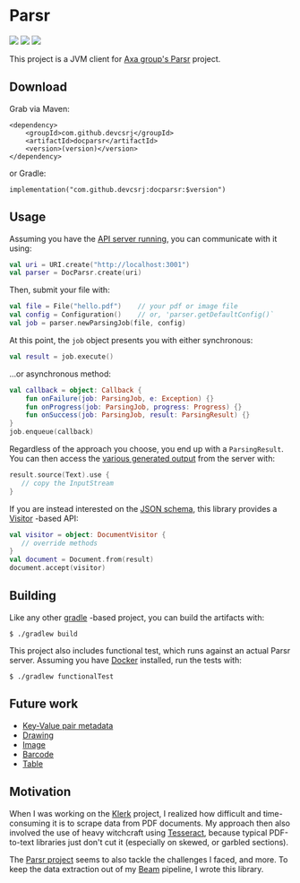 # Parsr

![](https://img.shields.io/travis/devcsrj/docparsr-jvm)
![](https://img.shields.io/github/license/devcsrj/docparsr-jvm)
![](https://img.shields.io/maven-central/v/com.github.devcsrj/docparsr)

This project is a JVM client for [Axa group's Parsr](https://github.com/axa-group/Parsr) project.

## Download

Grab via Maven:

```
<dependency>
    <groupId>com.github.devcsrj</groupId>
    <artifactId>docparsr</artifactId>
    <version>(version)</version>
</dependency>
```

or Gradle:

```
implementation("com.github.devcsrj:docparsr:$version")
```

## Usage

Assuming you have the [API server running](https://github.com/axa-group/Parsr#usage), you can communicate 
with it using: 

```kotlin
val uri = URI.create("http://localhost:3001")
val parser = DocParsr.create(uri)
```

Then, submit your file with:

```kotlin
val file = File("hello.pdf")    // your pdf or image file
val config = Configuration()    // or, 'parser.getDefaultConfig()`
val job = parser.newParsingJob(file, config)
```

At this point, the `job` object presents you with either synchronous:

```kotlin
val result = job.execute()
``` 

...or asynchronous method:

```kotlin
val callback = object: Callback {
    fun onFailure(job: ParsingJob, e: Exception) {}
    fun onProgress(job: ParsingJob, progress: Progress) {}
    fun onSuccess(job: ParsingJob, result: ParsingResult) {}
}
job.enqueue(callback)
```

Regardless of the approach you choose, you end up with a `ParsingResult`. You can then
access the [various generated output](https://github.com/axa-group/Parsr/blob/master/docs/api-guide.md#3-get-the-results)
from the server with:

```kotlin
result.source(Text).use {
   // copy the InputStream
}
``` 

If you are instead interested on the [JSON schema](https://github.com/axa-group/Parsr/blob/master/docs/json-output.md), this
library provides a [Visitor](https://en.wikipedia.org/wiki/Visitor_pattern) -based API:

```kotlin
val visitor = object: DocumentVisitor {
   // override methods
}
val document = Document.from(result)
document.accept(visitor) 
```

## Building

Like any other [gradle](https://github.com/axa-group/Parsr) -based project, you can build the artifacts
with:

```
$ ./gradlew build
```

This project also includes functional test, which runs against an actual Parsr server. Assuming
you have [Docker](https://www.docker.com/) installed, run the tests with:

```
$ ./gradlew functionalTest
```

## Future work

* [Key-Value pair metadata](https://github.com/axa-group/Parsr/blob/master/docs/json-output.md#31-key-value-pair-metadata)
* [Drawing](https://github.com/axa-group/Parsr/blob/master/docs/json-output.md#126-drawing-type)
* [Image](https://github.com/axa-group/Parsr/blob/master/docs/json-output.md#125-image-type)
* [Barcode](https://github.com/axa-group/Parsr/blob/master/docs/json-output.md#125-image-type)
* [Table](https://github.com/axa-group/Parsr/blob/master/docs/json-output.md#125-image-type)

## Motivation

When I was working on the [Klerk](https://github.com/devcsrj/klerk) project, I realized how difficult
and time-consuming it is to scrape data from PDF documents. My approach then also involved the use of
heavy witchcraft using [Tesseract](https://github.com/tesseract-ocr), because typical PDF-to-text libraries
just don't cut it (especially on skewed, or garbled sections).

The [Parsr project](https://github.com/axa-group/Parsr) seems to also tackle the challenges I faced,
and more. To keep the data extraction out of my [Beam](https://beam.apache.org/) pipeline, I wrote this
library.
